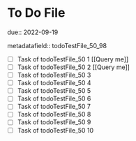 # To Do File

due:: 2022-09-19

metadatafield:: todoTestFile_50_98

- [ ] Task of todoTestFile_50 1 [[Query me]]
- [ ] Task of todoTestFile_50 2 [[Query me]]
- [ ] Task of todoTestFile_50 3
- [ ] Task of todoTestFile_50 4
- [ ] Task of todoTestFile_50 5
- [ ] Task of todoTestFile_50 6
- [ ] Task of todoTestFile_50 7
- [ ] Task of todoTestFile_50 8
- [ ] Task of todoTestFile_50 9
- [ ] Task of todoTestFile_50 10